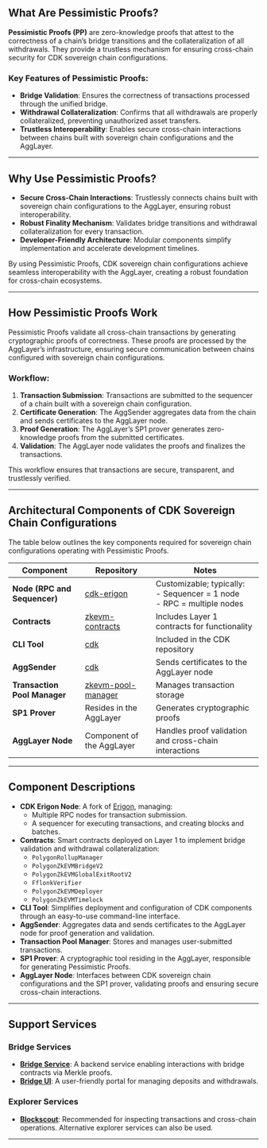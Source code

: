## What Are Pessimistic Proofs?

**Pessimistic Proofs (PP)** are zero-knowledge proofs that attest to the correctness of a chain’s bridge transitions and the collateralization of all withdrawals. They provide a trustless mechanism for ensuring cross-chain security for CDK sovereign chain configurations.

### Key Features of Pessimistic Proofs:
- **Bridge Validation**: Ensures the correctness of transactions processed through the unified bridge.
- **Withdrawal Collateralization**: Confirms that all withdrawals are properly collateralized, preventing unauthorized asset transfers.
- **Trustless Interoperability**: Enables secure cross-chain interactions between chains built with sovereign chain configurations and the AggLayer.

---

## Why Use Pessimistic Proofs?

- **Secure Cross-Chain Interactions**: Trustlessly connects chains built with sovereign chain configurations to the AggLayer, ensuring robust interoperability.
- **Robust Finality Mechanism**: Validates bridge transitions and withdrawal collateralization for every transaction.
- **Developer-Friendly Architecture**: Modular components simplify implementation and accelerate development timelines.

By using Pessimistic Proofs, CDK sovereign chain configurations achieve seamless interoperability with the AggLayer, creating a robust foundation for cross-chain ecosystems.

---

## How Pessimistic Proofs Work

Pessimistic Proofs validate all cross-chain transactions by generating cryptographic proofs of correctness. These proofs are processed by the AggLayer’s infrastructure, ensuring secure communication between chains configured with sovereign chain configurations.

### Workflow:
1. **Transaction Submission**: Transactions are submitted to the sequencer of a chain built with a sovereign chain configuration.
2. **Certificate Generation**: The AggSender aggregates data from the chain and sends certificates to the AggLayer node.
3. **Proof Generation**: The AggLayer’s SP1 prover generates zero-knowledge proofs from the submitted certificates.
4. **Validation**: The AggLayer node validates the proofs and finalizes the transactions.

This workflow ensures that transactions are secure, transparent, and trustlessly verified.

---

## Architectural Components of CDK Sovereign Chain Configurations

The table below outlines the key components required for sovereign chain configurations operating with Pessimistic Proofs.

| Component                | Repository                                                                                   | Notes                                                       |
|--------------------------|---------------------------------------------------------------------------------------------|-------------------------------------------------------------|
| **Node (RPC and Sequencer)** | [cdk-erigon](https://github.com/0xPolygonHermez/cdk-erigon)                                | Customizable; typically: <br>- Sequencer = 1 node <br>- RPC = multiple nodes |
| **Contracts**            | [zkevm-contracts](https://github.com/0xPolygonHermez/zkevm-contracts)                         | Includes Layer 1 contracts for functionality               |
| **CLI Tool**             | [cdk](https://github.com/0xPolygon/cdk)                                                      | Included in the CDK repository                             |
| **AggSender**            | [cdk](https://github.com/0xPolygon/cdk)                                                      | Sends certificates to the AggLayer node                    |
| **Transaction Pool Manager** | [zkevm-pool-manager](https://github.com/0xPolygon/zkevm-pool-manager)                     | Manages transaction storage                                |
| **SP1 Prover**           | Resides in the AggLayer                                                                      | Generates cryptographic proofs                             |
| **AggLayer Node**        | Component of the AggLayer                                                                    | Handles proof validation and cross-chain interactions      |

---

## Component Descriptions

- **CDK Erigon Node**: A fork of [Erigon](https://github.com/ledgerwatch/erigon), managing:
  - Multiple RPC nodes for transaction submission.
  - A sequencer for executing transactions, and creating blocks and batches.
- **Contracts**: Smart contracts deployed on Layer 1 to implement bridge validation and withdrawal collateralization:
    - `PolygonRollupManager`
    - `PolygonZkEVMBridgeV2`
    - `PolygonZkEVMGlobalExitRootV2`
    - `FflonkVerifier`
    - `PolygonZkEVMDeployer`
    - `PolygonZkEVMTimelock`
- **CLI Tool**: Simplifies deployment and configuration of CDK components through an easy-to-use command-line interface.
- **AggSender**: Aggregates data and sends certificates to the AggLayer node for proof generation and validation.
- **Transaction Pool Manager**: Stores and manages user-submitted transactions.
- **SP1 Prover**: A cryptographic tool residing in the AggLayer, responsible for generating Pessimistic Proofs.
- **AggLayer Node**: Interfaces between CDK sovereign chain configurations and the SP1 prover, validating proofs and ensuring secure cross-chain interactions.

---

## Support Services

### Bridge Services
- **[Bridge Service](https://github.com/0xPolygonHermez/zkevm-bridge-service)**: A backend service enabling interactions with bridge contracts via Merkle proofs.
- **[Bridge UI](https://portal.polygon.technology/)**: A user-friendly portal for managing deposits and withdrawals.

### Explorer Services
- **[Blockscout](https://github.com/0xPolygonHermez/blockscout)**: Recommended for inspecting transactions and cross-chain operations. Alternative explorer services can also be used.

---